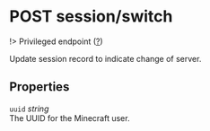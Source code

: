 # <span class="badge badge-light">POST</span> <span class="badge badge-light">session/switch</span>

!> Privileged endpoint ([?](privileged.md))

Update session record to indicate change of server.

## Properties

`uuid` *string*  
The UUID for the Minecraft user.

